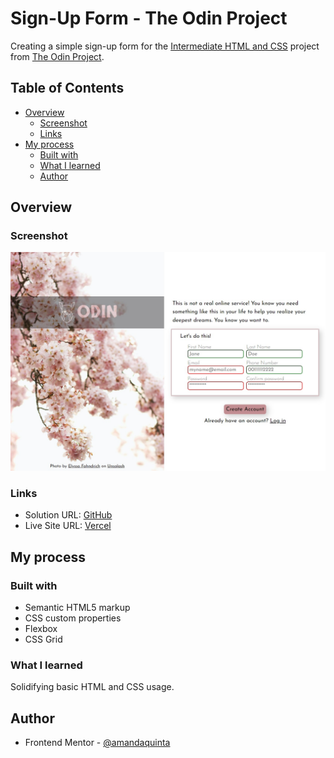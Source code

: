 # Sign-Up Form - The Odin Project

Creating a simple sign-up form for the [Intermediate HTML and CSS](https://www.theodinproject.com/lessons/node-path-intermediate-html-and-css-sign-up-form) project from [The Odin Project](https://www.theodinproject.com).

## Table of Contents

- [Overview](#overview)
    - [Screenshot](#screenshot)
    - [Links](#links)
- [My process](#my-process)
    - [Built with](#built-with)
    - [What I learned](#what-i-learned)
    - [Author](#author)

## Overview

### Screenshot

![](Screenshot.jpg)


### Links

- Solution URL: [GitHub](https://github.com/amandaquinta/sign-up-form)
- Live Site URL: [Vercel](https://sign-up-form-rho-six.vercel.app/)


## My process

### Built with

- Semantic HTML5 markup
- CSS custom properties
- Flexbox
- CSS Grid


### What I learned

Solidifying basic HTML and CSS usage.

## Author

- Frontend Mentor - [@amandaquinta](https://www.frontendmentor.io/profile/amandaquinta)